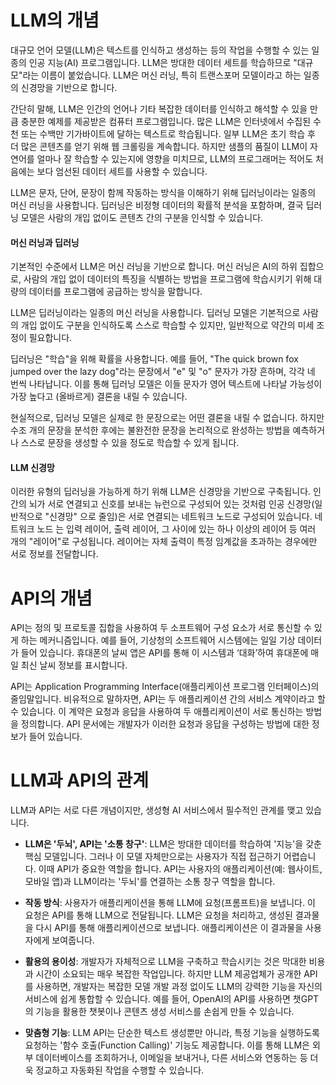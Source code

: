 
# LLM의 개념

대규모 언어 모델(LLM)은 텍스트를 인식하고 생성하는 등의 작업을 수행할 수 있는 일종의 인공 지능(AI) 프로그램입니다. LLM은 방대한 데이터 세트를 학습하므로 "대규모"라는 이름이 붙었습니다. LLM은 머신 러닝, 특히 트랜스포머 모델이라고 하는 일종의 신경망을 기반으로 합니다.

간단히 말해, LLM은 인간의 언어나 기타 복잡한 데이터를 인식하고 해석할 수 있을 만큼 충분한 예제를 제공받은 컴퓨터 프로그램입니다. 많은 LLM은 인터넷에서 수집된 수천 또는 수백만 기가바이트에 달하는 텍스트로 학습됩니다. 일부 LLM은 초기 학습 후 더 많은 콘텐츠를 얻기 위해 웹 크롤링을 계속합니다. 하지만 샘플의 품질이 LLM이 자연어를 얼마나 잘 학습할 수 있는지에 영향을 미치므로, LLM의 프로그래머는 적어도 처음에는 보다 엄선된 데이터 세트를 사용할 수 있습니다.

LLM은 문자, 단어, 문장이 함께 작동하는 방식을 이해하기 위해 딥러닝이라는 일종의 머신 러닝을 사용합니다. 딥러닝은 비정형 데이터의 확률적 분석을 포함하며, 결국 딥러닝 모델은 사람의 개입 없이도 콘텐츠 간의 구분을 인식할 수 있습니다.

#### 머신 러닝과 딥러닝

기본적인 수준에서 LLM은 머신 러닝을 기반으로 합니다. 머신 러닝은 AI의 하위 집합으로, 사람의 개입 없이 데이터의 특징을 식별하는 방법을 프로그램에 학습시키기 위해 대량의 데이터를 프로그램에 공급하는 방식을 말합니다.

LLM은 딥러닝이라는 일종의 머신 러닝을 사용합니다. 딥러닝 모델은 기본적으로 사람의 개입 없이도 구분을 인식하도록 스스로 학습할 수 있지만, 일반적으로 약간의 미세 조정이 필요합니다.

딥러닝은 "학습"을 위해 확률을 사용합니다. 예를 들어, "The quick brown fox jumped over the lazy dog"라는 문장에서 "e" 및 "o" 문자가 가장 흔하며, 각각 네 번씩 나타납니다. 이를 통해 딥러닝 모델은 이들 문자가 영어 텍스트에 나타날 가능성이 가장 높다고 (올바르게) 결론을 내릴 수 있습니다.

현실적으로, 딥러닝 모델은 실제로 한 문장으로는 어떤 결론을 내릴 수 없습니다. 하지만 수조 개의 문장을 분석한 후에는 불완전한 문장을 논리적으로 완성하는 방법을 예측하거나 스스로 문장을 생성할 수 있을 정도로 학습할 수 있게 됩니다.

#### LLM 신경망

이러한 유형의 딥러닝을 가능하게 하기 위해 LLM은 신경망을 기반으로 구축됩니다. 인간의 뇌가 서로 연결되고 신호를 보내는 뉴런으로 구성되어 있는 것처럼 인공 신경망(일반적으로 "신경망" 으로 줄임)은 서로 연결되는 네트워크 노드로 구성되어 있습니다. 네트워크 노드 는 입력 레이어, 출력 레이어, 그 사이에 있는 하나 이상의 레이어 등 여러 개의 "레이어"로 구성됩니다. 레이어는 자체 출력이 특정 임계값을 초과하는 경우에만 서로 정보를 전달합니다.









# API의 개념

API는 정의 및 프로토콜 집합을 사용하여 두 소프트웨어 구성 요소가 서로 통신할 수 있게 하는 메커니즘입니다. 예를 들어, 기상청의 소프트웨어 시스템에는 일일 기상 데이터가 들어 있습니다. 휴대폰의 날씨 앱은 API를 통해 이 시스템과 ‘대화’하여 휴대폰에 매일 최신 날씨 정보를 표시합니다.

API는 Application Programming Interface(애플리케이션 프로그램 인터페이스)의 줄임말입니다. 비유적으로 말하자면, API는 두 애플리케이션 간의 서비스 계약이라고 할 수 있습니다. 이 계약은 요청과 응답을 사용하여 두 애플리케이션이 서로 통신하는 방법을 정의합니다. API 문서에는 개발자가 이러한 요청과 응답을 구성하는 방법에 대한 정보가 들어 있습니다.









# LLM과 API의 관계

LLM과 API는 서로 다른 개념이지만, 생성형 AI 서비스에서 필수적인 관계를 맺고 있습니다.

- **LLM은 '두뇌', API는 '소통 창구'**: LLM은 방대한 데이터를 학습하여 '지능'을 갖춘 핵심 모델입니다. 그러나 이 모델 자체만으로는 사용자가 직접 접근하기 어렵습니다. 이때 API가 중요한 역할을 합니다. API는 사용자의 애플리케이션(예: 웹사이트, 모바일 앱)과 LLM이라는 '두뇌'를 연결하는 소통 창구 역할을 합니다.
    
- **작동 방식**: 사용자가 애플리케이션을 통해 LLM에 요청(프롬프트)을 보냅니다. 이 요청은 API를 통해 LLM으로 전달됩니다. LLM은 요청을 처리하고, 생성된 결과물을 다시 API를 통해 애플리케이션으로 보냅니다. 애플리케이션은 이 결과물을 사용자에게 보여줍니다.
    
- **활용의 용이성**: 개발자가 자체적으로 LLM을 구축하고 학습시키는 것은 막대한 비용과 시간이 소요되는 매우 복잡한 작업입니다. 하지만 LLM 제공업체가 공개한 API를 사용하면, 개발자는 복잡한 모델 개발 과정 없이도 LLM의 강력한 기능을 자신의 서비스에 쉽게 통합할 수 있습니다. 예를 들어, OpenAI의 API를 사용하면 챗GPT의 기능을 활용한 챗봇이나 콘텐츠 생성 서비스를 손쉽게 만들 수 있습니다.
    
- **맞춤형 기능**: LLM API는 단순한 텍스트 생성뿐만 아니라, 특정 기능을 실행하도록 요청하는 '함수 호출(Function Calling)' 기능도 제공합니다. 이를 통해 LLM은 외부 데이터베이스를 조회하거나, 이메일을 보내거나, 다른 서비스와 연동하는 등 더욱 정교하고 자동화된 작업을 수행할 수 있습니다.